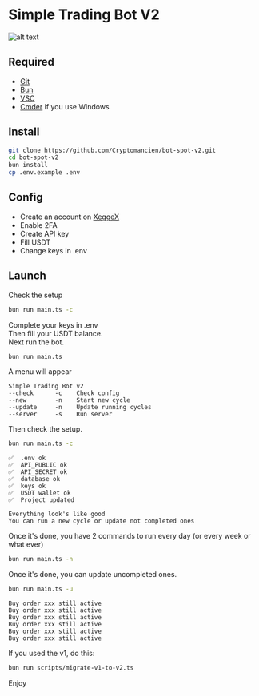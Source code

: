 # Simple Trading Bot V2

![alt text](https://pbs.twimg.com/media/GYvhSB1WcAA1Z61?format=png&name=medium "Title")

## Required

<ul>
    <li><a href="https://git-scm.com" target="_blank">Git</a></li>
    <li><a href="https://bun.sh" target="_blank">Bun</a></li>
    <li><a href="https://code.visualstudio.com" target="_blank">VSC</a></li>
    <li><a href="https://cmder.app" target="_blank">Cmder</a> if you use Windows</li>
</ul>

## Install

``` bash
git clone https://github.com/Cryptomancien/bot-spot-v2.git
cd bot-spot-v2
bun install
cp .env.example .env
```

## Config

- Create an account on <a href="https://xeggex.com?ref=63becde7b77440cd1b35f620">XeggeX</a>
- Enable 2FA
- Create API key
- Fill USDT
- Change keys in .env

## Launch

Check the setup
``` bash
bun run main.ts -c
```
Complete your keys in .env  
Then fill your USDT balance.  
Next run the bot.

``` bash
bun run main.ts
```


A menu will appear
```
Simple Trading Bot v2
--check      -c    Check config
--new        -n    Start new cycle
--update     -n    Update running cycles
--server     -s    Run server
```

Then check the setup.
``` bash
bun run main.ts -c
```
```
✅  .env ok
✅  API_PUBLIC ok
✅  API_SECRET ok
✅  database ok
✅  keys ok
✅  USDT wallet ok
✅  Project updated

Everything look's like good
You can run a new cycle or update not completed ones
```

Once it's done, you have 2 commands to run every day (or every week or what ever)
``` bash
bun run main.ts -n
```

Once it's done, you can update uncompleted ones.
``` bash
bun run main.ts -u
```

```
Buy order xxx still active
Buy order xxx still active
Buy order xxx still active
Buy order xxx still active
Buy order xxx still active
Buy order xxx still active
```

If you used the v1, do this:
``` bash
bun run scripts/migrate-v1-to-v2.ts
```

Enjoy
